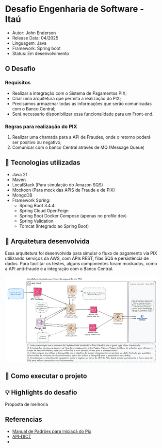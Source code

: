 # Desafio Engenharia de Software - Itaú

- Autor: John Enderson
- Release Data: 04/2025
- Linguagem: Java
- Framework: Spring boot
- Status: Em desenvolvimento

## O Desafio

### Requisitos
- Realizar a integração com o Sistema de Pagamentos PIX;
- Criar uma arquitetura que permita a realização do PIX;
- Precisamos armazenar todas as informações que serão comunicadas com o Banco Central;
- Será necessario disponibilizar essa funcionalidade para um Front-end.

### Regras para realização do PIX
1. Realizar uma chamada para a API de Fraudes, onde o retorno poderá ser positivo ou negativo;
2. Comunicar com o banco Central atrávés de MQ (Message Queue)

## 🚀 Tecnologias utilizadas
- Java 21
- Maven
- LocalStack (Para simulação do Amazon SQS)
- Mockoon (Para mock das APIS de Fraude e de PIX)
- MongoDB
- Framework Spring:
  - Spring Boot 3.4.4
  - Spring Cloud OpenFeign
  - Spring Boot Docker Compose (apenas no profile dev)
  - Spring Validation
  - Tomcat (Integrado ao Spring Boot)

## 📌 Arquitetura desenvolvida

Essa arquitetura foi desenvolvida para simular o fluxo de pagamento via PIX utilizando serviços da AWS, com APIs REST, filas SQS e persistência de dados. Para facilitar os testes, alguns componentes foram mockados, como a API anti-fraude e a integração com o Banco Central.

![img.png](architecture/img.png)

## 🔧 Como executar o projeto


## 💡 Highlights do desafio

Proposta de melhoria


## Referencias
 - [Manual de Padrões para Iniciaçã do Pix](https://www.bcb.gov.br/content/estabilidadefinanceira/pix/Regulamento_Pix/II_ManualdePadroesparaIniciacaodoPix.pdf)
 - [API-DICT](https://www.bcb.gov.br/content/estabilidadefinanceira/pix/API-DICT.html)
 - 